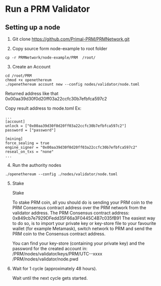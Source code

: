 # Run a PRM Validator
## Setting up a node
1. Git clone https://github.com/Primal-PRM/PRMNetwork.git

2. Copy source form node-example to root folder
```
cp -r PRMNetwork/node-example/PRM  /root/
```
3. Create an Account

```
cd /root/PRM
chmod +x openethereum
./openethereum account new --config nodes/validator/node.toml
```
Returned address like that 0x00aa39d30f0d20ff03a22ccfc30b7efbfca597c2

Copy result address to mode.toml
Ex:
```
...
[account]
unlock = ["0x00aa39d30f0d20ff03a22ccfc30b7efbfca597c2"]
password = ["password"]

[mining]
force_sealing = true
engine_signer = "0x00aa39d30f0d20ff03a22ccfc30b7efbfca597c2"
reseal_on_txs = "none"
...
```
4. Run the authority nodes
```
./openethereum --config ./nodes/validator/node.toml

```
5. Stake

    Stake

    To stake PRM coin, all you should do is sending your PRM coin to the PRM Consensus contract address over the PRM network from the validator address.
    The PRM Consensus contract address: 0x849cb7e7929DFedd35F66a3F0445C4B7c035fB91
    The easiest way to do so, is to import your private key or key-store file to your favourite wallet (for example Metamask), switch network to PRM and send the PRM coin to the Consensus contract address.

    You can find your key-store (containing your private key) and the password for the created account in:
    /PRM/nodes/validator/keys/PRM/UTC--xxxx
    /PRM/nodes/validator/node.pwd

6. Wait for 1 cycle (approximately 48 hours).

    Wait until the next cycle gets started.
